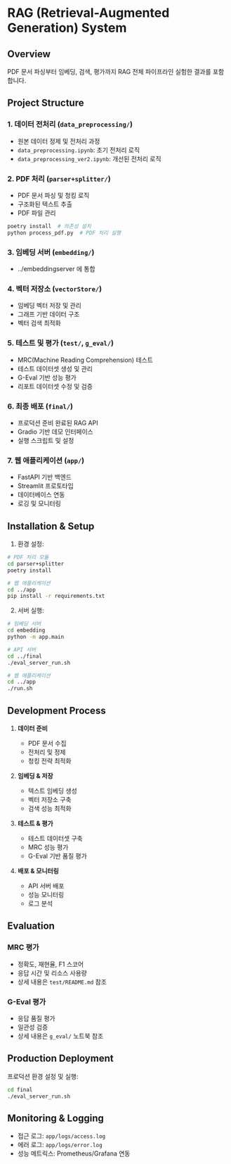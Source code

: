 # RAG (Retrieval-Augmented Generation) System

## Overview
PDF 문서 파싱부터 임베딩, 검색, 평가까지 RAG 전체 파이프라인 실험한 결과를 포함합니다.

## Project Structure

### 1. 데이터 전처리 (`data_preprocessing/`)
- 원본 데이터 정제 및 전처리 과정
- `data_preprocessing.ipynb`: 초기 전처리 로직
- `data_preprocessing_ver2.ipynb`: 개선된 전처리 로직

### 2. PDF 처리 (`parser+splitter/`)
- PDF 문서 파싱 및 청킹 로직
- 구조화된 텍스트 추출
- PDF 파일 관리
```bash
poetry install  # 의존성 설치
python process_pdf.py  # PDF 처리 실행
```

### 3. 임베딩 서버 (`embedding/`)
- ../embeddingserver 에 통합

### 4. 벡터 저장소 (`vectorStore/`)
- 임베딩 벡터 저장 및 관리
- 그래프 기반 데이터 구조
- 벡터 검색 최적화

### 5. 테스트 및 평가 (`test/`, `g_eval/`)
- MRC(Machine Reading Comprehension) 테스트
- 테스트 데이터셋 생성 및 관리
- G-Eval 기반 성능 평가
- 리포트 데이터셋 수정 및 검증

### 6. 최종 배포 (`final/`)
- 프로덕션 준비 완료된 RAG API
- Gradio 기반 데모 인터페이스
- 실행 스크립트 및 설정

### 7. 웹 애플리케이션 (`app/`)
- FastAPI 기반 백엔드
- Streamlit 프로토타입
- 데이터베이스 연동
- 로깅 및 모니터링

## Installation & Setup

1. 환경 설정:
```bash
# PDF 처리 모듈
cd parser+splitter
poetry install

# 웹 애플리케이션
cd ../app
pip install -r requirements.txt
```

2. 서버 실행:
```bash
# 임베딩 서버
cd embedding
python -m app.main

# API 서버
cd ../final
./eval_server_run.sh

# 웹 애플리케이션
cd ../app
./run.sh
```

## Development Process

1. **데이터 준비**
   - PDF 문서 수집
   - 전처리 및 정제
   - 청킹 전략 최적화

2. **임베딩 & 저장**
   - 텍스트 임베딩 생성
   - 벡터 저장소 구축
   - 검색 성능 최적화

3. **테스트 & 평가**
   - 테스트 데이터셋 구축
   - MRC 성능 평가
   - G-Eval 기반 품질 평가

4. **배포 & 모니터링**
   - API 서버 배포
   - 성능 모니터링
   - 로그 분석

## Evaluation

### MRC 평가
- 정확도, 재현율, F1 스코어
- 응답 시간 및 리소스 사용량
- 상세 내용은 `test/README.md` 참조

### G-Eval 평가
- 응답 품질 평가
- 일관성 검증
- 상세 내용은 `g_eval/` 노트북 참조

## Production Deployment

프로덕션 환경 설정 및 실행:
```bash
cd final
./eval_server_run.sh
```

## Monitoring & Logging

- 접근 로그: `app/logs/access.log`
- 에러 로그: `app/logs/error.log`
- 성능 메트릭스: Prometheus/Grafana 연동